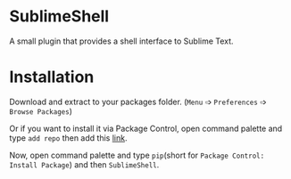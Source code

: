 # SublimeShell
A small plugin that provides a shell interface to Sublime Text.

# Installation
Download and extract to your packages folder. (`Menu` &#10153; `Preferences` &#10153; `Browse Packages`)

Or if you want to install it via Package Control, open command palette and type `add repo` then add this [link](https://github.com/krikx/SublimeShell/).

Now, open command palette and type `pip`(short for `Package Control: Install Package`) and then `SublimeShell`.
